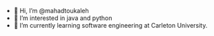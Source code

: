 - 👋 Hi, I’m @mahadtoukaleh
- 👀 I’m interested in java and python
- 🌱 I’m currently learning software engineering at Carleton University.


<!---
mahadtoukaleh/mahadtoukaleh is a ✨ special ✨ repository because its `README.md` (this file) appears on your GitHub profile.
You can click the Preview link to take a look at your changes.
--->
